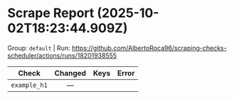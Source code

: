 # Scrape Report (2025-10-02T18:23:44.909Z)

Group: `default`  |  Run: https://github.com/AlbertoRoca96/scraping-checks-scheduler/actions/runs/18201938555

| Check | Changed | Keys | Error |
|---|:---:|:--|:--|
| `example_h1` | — |  |  |
